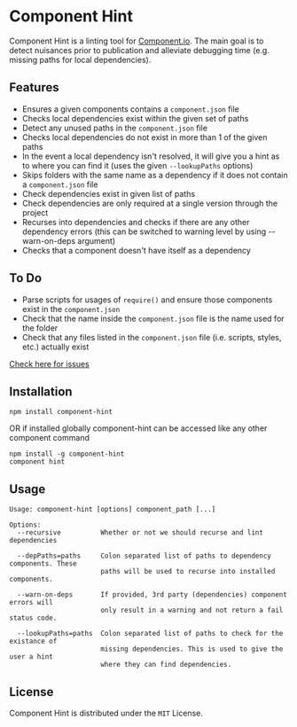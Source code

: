 Component Hint
==============
Component Hint is a linting tool for [Component.io](https://github.com/component/component). The
main goal is to detect nuisances prior to publication and alleviate debugging time (e.g. missing
paths for local dependencies).

Features
--------
* Ensures a given components contains a `component.json` file
* Checks local dependencies exist within the given set of paths
* Detect any unused paths in the `component.json` file
* Checks local dependencies do not exist in more than 1 of the given paths
* In the event a local dependency isn't resolved, it will give you a hint as to where you can find
  it (uses the given `--lookupPaths` options)
* Skips folders with the same name as a dependency if it does not contain a `component.json` file
* Check dependencies exist in given list of paths
* Check dependencies are only required at a single version through the project
* Recurses into dependencies and checks if there are any other dependency errors
  (this can be switched to warning level by using --warn-on-deps argument)
* Checks that a component doesn't have itself as a dependency

To Do
-----
* Parse scripts for usages of `require()` and ensure those components exist in the `component.json`
* Check that the name inside the `component.json` file is the name used for the folder
* Check that any files listed in the `component.json` file (i.e. scripts, styles, etc.) actually exist

[Check here for issues](https://github.com/Wizcorp/component-hint/issues)

Installation
------------
```
npm install component-hint
```

OR if installed globally component-hint can be accessed like any other component command
```
npm install -g component-hint
component hint
```

Usage
-----
```
Usage: component-hint [options] component_path [...]

Options:
  --recursive          Whether or not we should recurse and lint dependencies

  --depPaths=paths     Colon separated list of paths to dependency components. These
                       paths will be used to recurse into installed components.

  --warn-on-deps       If provided, 3rd party (dependencies) component errors will
                       only result in a warning and not return a fail status code.

  --lookupPaths=paths  Colon separated list of paths to check for the existance of
                       missing dependencies. This is used to give the user a hint
                       where they can find dependencies.
```

License
-------
Component Hint is distributed under the `MIT` License.